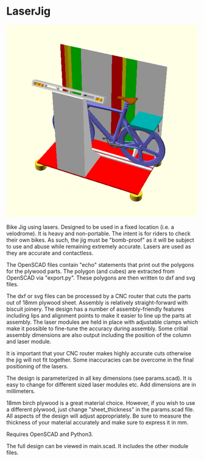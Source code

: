 # LaserJig

![alt text](https://github.com/esitarski/LaserJig/blob/main/LaserJig.png?raw=true)

Bike Jig using lasers.  Designed to be used in a fixed location (i.e. a velodrome).
It is heavy and non-portable.
The intent is for riders to check their own bikes.  As such, the jig must be "bomb-proof" as it will be subject to
use and abuse while remaining extremely accurate.  Lasers are used as they are accurate and contactless.

The OpenSCAD files contain "echo" statements that print out the polygons for the plywood parts.
The polygon (and cubes) are extracted from OpenSCAD via "export.py".  These polygons are then written to dxf and svg files.

The dxf or svg files can be processed by a CNC router that cuts the parts out of 18mm plywood sheet.
Assembly is relatively straight-forward with biscuit joinery.  The design has a number of assembly-friendly features including lips and
alignment points to make it easier to line up the parts at assembly.
The laser modules are held in place with adjustable clamps which make it possible to fine-tune the accuracy during assembly.
Some critial assembly dimensions are also output including the position of the column and laser module.

It is important that your CNC router makes highly accurate cuts otherwise the jig will not fit together.
Some inaccuracies can be overcome in the final positioning of the lasers.

The design is parameterized in all key dimensions (see params.scad).  It is easy to change for different sized laser modules etc.
Add dimensions are in millimeters.

18mm birch plywood is a great material choice.  However, if you wish to use a different plywood, just change "sheet_thickness"
in the params.scad file.  All aspects of the design will adjust appropriately.
Be sure to measure the thickness of your material accurately and make sure to express it in mm.

Requires OpenSCAD and Python3.

The full design can be viewed in main.scad.  It includes the other module files.
